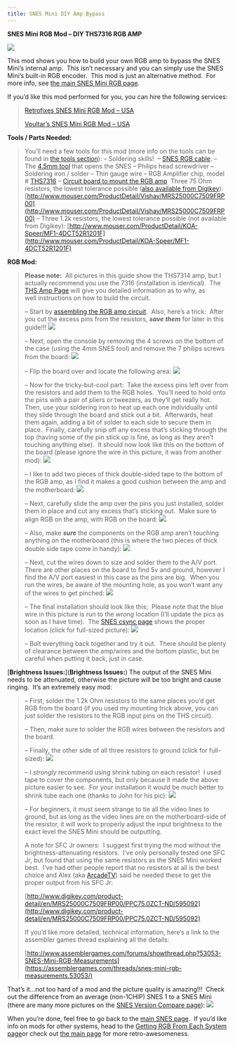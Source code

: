 ```yaml
---
title: SNES Mini DIY Amp Bypass
---
```


**SNES Mini RGB Mod – DIY THS7316 RGB AMP**

![](https://cdn.retrorgb.com/images/SNESMiniRGBModPage01.jpg)

This mod shows you how to build your own RGB amp to bypass the SNES Mini’s internal amp.  This isn’t necessary and you can simply use the SNES Mini’s built-in RGB encoder.  This mod is just an alternative method.  For more info, see [the main SNES Mini RGB page](/consoles/snes/mini/rgb).

If you’d like this mod performed for you, you can hire the following services:

> [Retrofixes SNES Mini RGB Mod – USA](http://store.retrofixes.com)
>
> [Voultar’s SNES Mini RGB Mod – USA](http://voultar.com)

**Tools / Parts Needed:**

> You’ll need a few tools for this mod (more info on the tools can be found in [the tools section](/tools)):
> – Soldering skills! 
> – [SNES RGB cable](/consoles/snes/csync.md).
> – The [4.5mm tool](http://rover.ebay.com/rover/1/711-53200-19255-0/1?icep_ff3=9&pub=5575041517&toolid=10001&campid=5337251560&customid=&icep_uq=4.5MM+Game+Tool&icep_sellerId=&icep_ex_kw=&icep_sortBy=12&icep_catId=&icep_minPrice=&icep_maxPrice=&ipn=psmain&icep_vectorid=229466&kwid=902099&mtid=824&kw=lg) that opens the SNES
> – Philips head screwdriver
> – Soldering iron / solder
> – Thin gauge wire
> – RGB Amplifier chip, model # [THS7316](https://www.digikey.com/product-detail/en/texas-instruments/THS7316DR/296-26684-1-ND/2255104)
> – [Circuit board to mount the RGB amp](http://rover.ebay.com/rover/1/711-53200-19255-0/1?icep_ff3=9&pub=5575041517&toolid=10001&campid=5337251560&customid=&icep_uq=SOIC-8+to+DIP-8+PCB&icep_sellerId=&icep_ex_kw=&icep_sortBy=12&icep_catId=&icep_minPrice=&icep_maxPrice=&ipn=psmain&icep_vectorid=229466&kwid=902099&mtid=824&kw=lg)
>  Three 75 Ohm resistors, the lowest tolerance possible ([also available from Digikey](http://www.digikey.com/product-detail/en/MRS25000C7509FRP00/PPC75.0ZCT-ND/595092)):
> [http://www.mouser.com/ProductDetail/Vishay/MRS25000C7509FRP00](http://www.mouser.com/ProductDetail/Vishay/MRS25000C7509FRP00)
> – Three 1.2k resistors, the lowest tolerance possible (not available from Digikey):
> [http://www.mouser.com/ProductDetail/KOA-Speer/MF1-4DCT52R1201F](http://www.mouser.com/ProductDetail/KOA-Speer/MF1-4DCT52R1201F)

**RGB Mod:**

> **Please note:**  All pictures in this guide show the THS7314 amp, but I actually recommend you use the 7316 (installation is identical).  The [THS Amp Page](/consoles/snes/ths-amps.md) will give you detailed information as to why, as well instructions on how to build the circuit.
>
> – Start by [assembling the RGB amp circuit](/consoles/snes/ths-amps.md).  Also, here’s a trick:  After you cut the excess pins from the resistors, **_save them_** for later in this guide!!!
> ![](https://cdn.retrorgb.com/images/RGBAmpwResistors.jpg)
>
> – Next, open the console by removing the 4 screws on the bottom of the case (using the 4mm SNES tool) and remove the 7 philips screws from the board:
> ![](https://cdn.retrorgb.com/images/SNESMiniRGB-02.jpg)
>
> – Flip the board over and locate the following area:
> ![](https://cdn.retrorgb.com/images/SNESMiniRGBPage06.jpg)
>
> – Now for the tricky-but-cool part:  Take the excess pins left over from the resistors and add them to the RGB holes.  You’ll need to hold onto the pins with a pair of pliers or tweezers, as they’ll get really hot.  Then, use your soldering iron to heat up each one individually until they slide through the board and stick out a bit.  Afterwards, heat them again, adding a bit of solder to each side to secure them in place.  Finally, carefully snip off any excess that’s sticking through the top (having some of the pin stick up is fine, as long as they aren’t touching anything else).  It should now look like this on the bottom of the board (please ignore the wire in this picture, it was from another mod):
> ![](https://cdn.retrorgb.com/images/SNESMiniRGB-04.jpg)
>
> – I like to add two pieces of thick double-sided tape to the bottom of the RGB amp, as I find it makes a good cushion between the amp and the motherboard:
> ![](https://cdn.retrorgb.com/images/SNESMiniRGB-05.jpg)
>
> – Next, carefully slide the amp over the pins you just installed, solder them in place and cut any excess that’s sticking out.  Make sure to align RGB on the amp, with RGB on the board:
> ![](https://cdn.retrorgb.com/images/SNESMiniRGB-06.jpg)
>
> – Also, make **_sure_** the components on the RGB amp aren’t touching anything on the motherboard (this is where the two pieces of thick double side tape come in handy):
> ![](https://cdn.retrorgb.com/images/SNESMiniRGB-07.jpg)
>
> – Next, cut the wires down to size and solder them to the A/V port. There are other places on the board to find 5v and ground, however I find the A/V port easiest in this case as the pins are big.  When you run the wires, be aware of the mounting hole, as you won’t want any of the wires to get pinched:
> ![](https://cdn.retrorgb.com/images/SNESMiniRGB-08.jpg)
>
> – The final installation should look like this;  Please note that the blue wire in this picture is run to the *wrong* location (I’ll update the pics as soon as I have time).  The [SNES csync page](/consoles/snes/csync.md) shows the proper location (click for full-sized picture):
> [![](https://cdn.retrorgb.com/images/SNESMiniRGB-09-small.jpg)](https://cdn.retrorgb.com/images/SNESMiniRGB-09.jpg)
>
> – Bolt everything back together and try it out.  There should be plenty of clearance between the amp/wires and the bottom plastic, but be careful when putting it back, just in case.

[**Brightness Issues:**](**Brightness Issues:**)
The output of the SNES Mini needs to be attenuated, otherwise the picture will be too bright and cause ringing.  It’s an extremely easy mod:

> – First, solder the 1.2k Ohm resistors to the same places you’d get RGB from the board (if you used my mounting trick above, you can just solder the resistors to the RGB input pins on the THS circuit).
>
> – Then, make sure to solder the RGB wires between the resistors and the board.
>
> – Finally, the other side of all three resistors to ground (click for full-sized):
> [![](https://cdn.retrorgb.com/images/SNESMiniRGBPage09.jpg)](https://cdn.retrorgb.com/images/SNESMiniRGB-10-large.jpg)
>
> – I _strongly_ recommend using shrink tubing on each resistor!  I used tape to cover the components, but only because it made the above picture easier to see.  For your installation it would be much better to shrink tube each one (thanks to John for his pic):
> ![](https://cdn.retrorgb.com/images/SNESMiniRGBShrinkTube.jpg)
>
> – For beginners, it must seem strange to tie all the video lines to ground, but as long as the video lines are on the motherboard-side of the resistor, it will work to properly adjust the input brightness to the exact level the SNES Mini should be outputting.
>
> A note for SFC Jr owners:  I suggest first trying the mod without the brightness-attenuating resistors.  I’ve only personally tested one SFC Jr, but found that using the same resistors as the SNES Mini worked best.  I’ve had other people report that no resistors at all is the best choice and Alex (aka [ArcadeTV](https://twitter.com/arcadetv)) said he needed these to get the proper output from his SFC Jr:
>
> [http://www.digikey.com/product-detail/en/MRS25000C7509FRP00/PPC75.0ZCT-ND/595092](http://www.digikey.com/product-detail/en/MRS25000C7509FRP00/PPC75.0ZCT-ND/595092)
>
> If you’d like more detailed, technical information, here’s a link to the assembler games thread explaining all the details:
>
> [http://www.assemblergames.com/forums/showthread.php?53053-SNES-Mini-RGB-Measurements](https://assemblergames.com/threads/snes-mini-rgb-measurements.53053/)

That’s it…not too hard of a mod and the picture quality is amazing!!!  Check out the difference from an average (non-1CHIP) SNES 1 to a SNES Mini (there are many more pictures on the [SNES Version Compare page](/consoles/snes/version.md)):
![](https://cdn.retrorgb.com/images/SNS-CPU-GPM-02vsSNESMini.png)

When you’re done, feel free to go back to the [main SNES page](/consoles/snes/README.md).  If you’d like info on mods for other systems, head to the [Getting RGB From Each System page](consoles/README.md)or check out [the main page](/README.md) for more retro-awesomeness.
